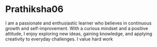 # Prathiksha06
 I am a passionate and enthusiastic learner who believes in continuous growth and self-improvement. With a curious mindset and a positive attitude, I enjoy exploring new ideas, gaining knowledge, and applying creativity to everyday challenges. I value hard work 

